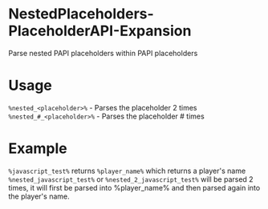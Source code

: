 # NestedPlaceholders-PlaceholderAPI-Expansion
Parse nested PAPI placeholders within PAPI placeholders

# Usage
`%nested_<placeholder>%` - Parses the placeholder 2 times  
`%nested_#_<placeholder>%` - Parses the placeholder # times

# Example
`%javascript_test%` returns `%player_name%` which returns a player's name  
`%nested_javascript_test%` or `%nested_2_javascript_test%` will be parsed 2 times, it will first be parsed into %player_name% and then parsed again into the player's name.
